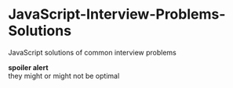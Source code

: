 # JavaScript-Interview-Problems-Solutions

JavaScript solutions of common interview problems

**spoiler alert** 
<br/>
they might or might not be optimal
